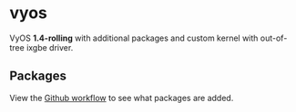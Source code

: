# vyos

VyOS **1.4-rolling** with additional packages and custom kernel with out-of-tree ixgbe driver.

## Packages

View the [Github workflow](.github/workflows/rolling.yml) to see what packages are added.
